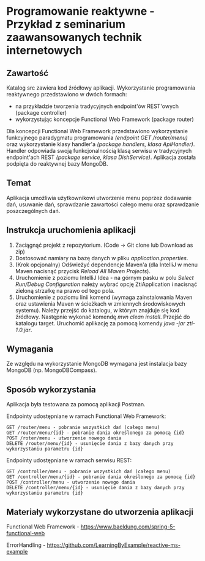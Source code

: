 # Programowanie reaktywne - Przykład z seminarium zaawansowanych technik internetowych

## Zawartość

Katalog src zawiera kod źródłowy aplikacji. Wykorzystanie programowania reaktywnego przedstawiono w dwóch formach:
- na przykładzie tworzenia tradycyjnych endpoint'ów REST'owych (package controller)
- wykorzystując koncepcje Functional Web Framework (package router) 

Dla koncepcji Functional Web Framework przedstawiono wykorzystanie funkcyjnego paradygmatu programowania *(endpoint GET /router/menu)* oraz wykorzystanie
klasy handler'a *(package handlers, klasa ApiHandler)*. Handler odpowiada swoją funkcjonalnością klasą serwisu w tradycyjnych endpoint'ach REST *(package service, klasa DishService)*.
Aplikacja została podpięta do reaktywnej bazy MongoDB. 

## Temat

Aplikacja umożliwia użytkownikowi utworzenie menu poprzez dodawanie dań, usuwanie dań, sprawdzanie zawartości całego menu oraz sprawdzanie poszczególnych dań.

## Instrukcja uruchomienia aplikacji

1. Zaciągnąć projekt z repozytorium. (Code -> Git clone lub Download as zip)
2. Dostosować namiary na bazę danych w pliku *application.properties*.
3. (Krok opcjonalny) Odświeżyć dependencje Maven'a (dla IntelliJ w menu Maven nacisnąć przycisk *Reload All Maven Projects*).
4. Uruchomienie z poziomu IntelliJ Idea - na górnym pasku w polu *Select Run/Debug Configuration* należy wybrać opcję ZtiApplication i nacisnąć zieloną strzałkę na prawo od tego pola.
5. Uruchomienie z poziomu linii komend (wymaga zainstalowania Maven oraz ustawienia Maven w ścieżkach w zmiennych środowiskowych systemu). Należy przejść do katalogu, w którym znajduje się kod źródłowy. Następnie wykonać komendę *mvn clean install*. Przejść do katalogu target. Uruchomić aplikację za pomocą komendy *java -jar zti-1.0.jar*.

## Wymagania
Ze względu na wykorzystanie MongoDB wymagana jest instalacja bazy MongoDB (np. MongoDBCompass). 

## Sposób wykorzystania

Aplikacja była testowana za pomocą aplikacji Postman.

Endpointy udostępniane w ramach Functional Web Framework:
```
GET /router/menu - pobranie wszystkich dań (całego menu)
GET /router/menu/{id} - pobranie dania określonego za pomocą {id}
POST /roter/menu - utworzenie nowego dania
DELETE /router/menu/{id} - usunięcie dania z bazy danych przy wykorzystaniu parametru {id}
```

Endpointy udostępniane w ramach serwisu REST:
```
GET /controller/menu - pobranie wszystkich dań (całego menu)
GET /controller/menu/{id} - pobranie dania określonego za pomocą {id}
POST /controller/menu - utworzenie nowego dania
DELETE /controller/menu/{id} - usunięcie dania z bazy danych przy wykorzystaniu parametru {id}
```

## Materiały wykorzystane do utworzenia aplikacji
Functional Web Framework - https://www.baeldung.com/spring-5-functional-web

ErrorHandling - https://github.com/LearningByExample/reactive-ms-example
